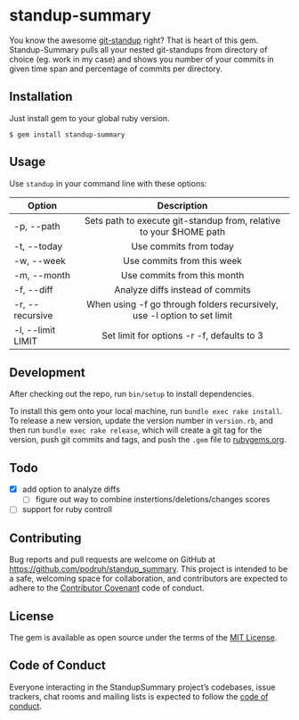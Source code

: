 # standup-summary

You know the awesome [git-standup](https://github.com/kamranahmedse/git-standup) right? That is heart of this gem.
Standup-Summary pulls all your nested git-standups from directory of choice (eg. work in my case) and shows you number of your commits in given time span and percentage of commits per directory.

## Installation

Just install gem to your global ruby version.

    $ gem install standup-summary

## Usage
Use `standup` in your command line with these options:

| Option      |                             Description                            |
|-------------|:------------------------------------------------------------------:|
| -p, --path  | Sets path to execute git-standup from, relative to your $HOME path |
| -t, --today | Use commits from today                                             |
| -w, --week  | Use commits from this week                                         |
| -m, --month | Use commits from this month                                        |
| -f, --diff  | Analyze diffs instead of commits                                   |
| -r, --recursive  | When using -f go through folders recursively, use -l option to set limit|
| -l, --limit LIMIT| Set limit for options -r -f, defaults to 3|

## Development

After checking out the repo, run `bin/setup` to install dependencies.

To install this gem onto your local machine, run `bundle exec rake install`. To release a new version, update the version number in `version.rb`, and then run `bundle exec rake release`, which will create a git tag for the version, push git commits and tags, and push the `.gem` file to [rubygems.org](https://rubygems.org).

## Todo

- [x] add option to analyze diffs
  - [ ] figure out way to combine instertions/deletions/changes scores
- [ ] support for ruby controll

## Contributing

Bug reports and pull requests are welcome on GitHub at https://github.com/podruh/standup_summary. This project is intended to be a safe, welcoming space for collaboration, and contributors are expected to adhere to the [Contributor Covenant](http://contributor-covenant.org) code of conduct.

## License

The gem is available as open source under the terms of the [MIT License](https://opensource.org/licenses/MIT).

## Code of Conduct

Everyone interacting in the StandupSummary project’s codebases, issue trackers, chat rooms and mailing lists is expected to follow the [code of conduct](https://github.com/podruh/standup_summary/blob/master/CODE_OF_CONDUCT.md).

